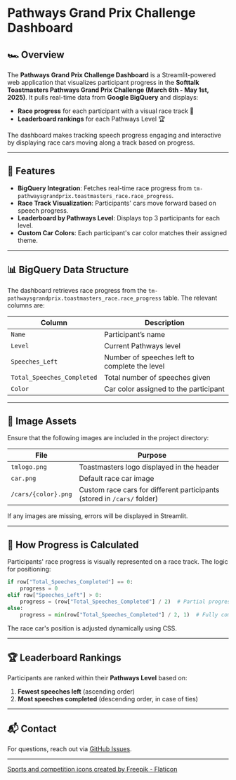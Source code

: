# Pathways Grand Prix Challenge Dashboard

## 🏎️ Overview
The **Pathways Grand Prix Challenge Dashboard** is a Streamlit-powered web application that visualizes participant progress in the **Softtalk Toastmasters Pathways Grand Prix Challenge (March 6th - May 1st, 2025)**. It pulls real-time data from **Google BigQuery** and displays:

- **Race progress** for each participant with a visual race track 🏁
- **Leaderboard rankings** for each Pathways Level 🏆

The dashboard makes tracking speech progress engaging and interactive by displaying race cars moving along a track based on progress.

---

## 🚀 Features
- **BigQuery Integration**: Fetches real-time race progress from `tm-pathwaysgrandprix.toastmasters_race.race_progress`.
- **Race Track Visualization**: Participants' cars move forward based on speech progress.
- **Leaderboard by Pathways Level**: Displays top 3 participants for each level.
- **Custom Car Colors**: Each participant's car color matches their assigned theme.

---

## 📊 BigQuery Data Structure
The dashboard retrieves race progress from the `tm-pathwaysgrandprix.toastmasters_race.race_progress` table. The relevant columns are:

| Column | Description |
|--------|-------------|
| `Name` | Participant’s name |
| `Level` | Current Pathways level |
| `Speeches_Left` | Number of speeches left to complete the level |
| `Total_Speeches_Completed` | Total number of speeches given |
| `Color` | Car color assigned to the participant |

---

## 🎨 Image Assets
Ensure that the following images are included in the project directory:

| File | Purpose |
|------|---------|
| `tmlogo.png` | Toastmasters logo displayed in the header |
| `car.png` | Default race car image |
| `/cars/{color}.png` | Custom race cars for different participants (stored in `/cars/` folder) |

If any images are missing, errors will be displayed in Streamlit.

---

## 🏁 How Progress is Calculated
Participants' race progress is visually represented on a race track. The logic for positioning:

```python
if row["Total_Speeches_Completed"] == 0:
    progress = 0
elif row["Speeches_Left"] > 0:
    progress = (row["Total_Speeches_Completed"] / 2)  # Partial progress before completing a level
else:
    progress = min(row["Total_Speeches_Completed"] / 2, 1)  # Fully completed level
```
The race car's position is adjusted dynamically using CSS.

---

## 🏆 Leaderboard Rankings
Participants are ranked within their **Pathways Level** based on:
1. **Fewest speeches left** (ascending order)
2. **Most speeches completed** (descending order, in case of ties)

---

## 📬 Contact
For questions, reach out via [GitHub Issues](https://github.com/lkbbad/TMPathwaysGrandPrix/issues).  







---
<p style="text-align: left; font-size: 14px;">
    <a href="https://www.flaticon.com/free-icons/sports-and-competition" title="sports and competition icons" target="_blank">
        Sports and competition icons created by Freepik - Flaticon
    </a>
</p>
